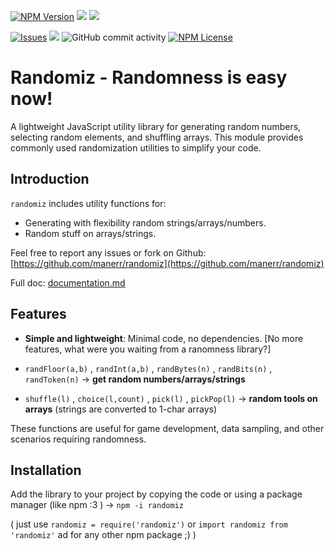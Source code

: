 

[![NPM Version](https://img.shields.io/npm/v/npm.svg?style=flat)](https://nodejs.org/en) ![](https://img.shields.io/npm/dm/randomiz.svg) ![](https://img.shields.io/npm/dw/randomiz.svg)



[![Issues](https://img.shields.io/github/issues-raw/manerr/randomiz.svg?maxAge=25000)](https://github.com/manerr/randomiz/issues) ![](https://img.shields.io/github/last-commit/manerr/randomiz.svg)   ![GitHub commit activity](https://img.shields.io/github/commit-activity/y/manerr/randomiz.svg?style=flat) [![NPM License](https://img.shields.io/npm/l/all-contributors.svg?style=flat)](https://opensource.org/license/mit)
# Randomiz - Randomness is easy now!

A lightweight JavaScript utility library for generating random numbers, selecting random elements, and shuffling arrays.
This module provides commonly used randomization utilities to simplify your code.

## Introduction

`randomiz` includes utility functions for:
- Generating with flexibility random strings/arrays/numbers.
- Random stuff on arrays/strings.

Feel free to report any issues or fork on Github: [https://github.com/manerr/randomiz](https://github.com/manerr/randomiz)

Full doc: [documentation.md](https://github.com/manerr/randomiz/blob/master/documentation.md)

## Features

- **Simple and lightweight**: Minimal code, no dependencies. [No more features, what were you waiting from a ranomness library?]

- `randFloor(a,b)` , `randInt(a,b)` , `randBytes(n)` , `randBits(n)` , `randToken(n)` → **get random numbers/arrays/strings**

- `shuffle(l)` , `choice(l,count)`  , `pick(l)` , `pickPop(l)`  → **random tools on arrays** (strings are converted to 1-char arrays)
  


These functions are useful for game development, data sampling, and other scenarios requiring randomness.

## Installation

Add the library to your project by copying the code or using a package manager (like npm :3 )  -> `npm -i randomiz`

( just use `randomiz = require('randomiz')` or `import randomiz from 'randomiz'` ad for any other npm package ;) )

 


